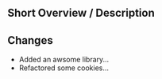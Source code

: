 ## Short Overview / Description

## Changes
- Added an awsome library... 
- Refactored some cookies...
